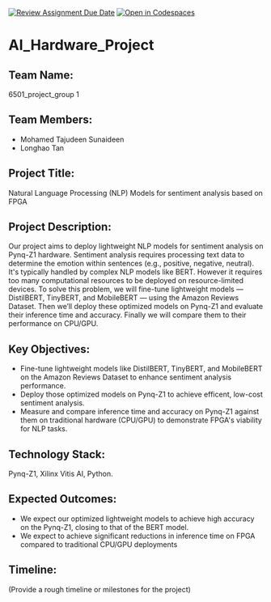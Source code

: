 [![Review Assignment Due Date](https://classroom.github.com/assets/deadline-readme-button-22041afd0340ce965d47ae6ef1cefeee28c7c493a6346c4f15d667ab976d596c.svg)](https://classroom.github.com/a/Buol6fpg)
[![Open in Codespaces](https://classroom.github.com/assets/launch-codespace-2972f46106e565e64193e422d61a12cf1da4916b45550586e14ef0a7c637dd04.svg)](https://classroom.github.com/open-in-codespaces?assignment_repo_id=16897609)
# AI_Hardware_Project

## Team Name: 
6501_project_group 1

## Team Members:
- Mohamed Tajudeen Sunaideen
- Longhao Tan

## Project Title:
Natural Language Processing (NLP) Models for sentiment analysis based on FPGA

## Project Description:
Our project aims to deploy lightweight NLP models for sentiment analysis on Pynq-Z1 hardware. Sentiment analysis requires processing text data to determine the emotion within sentences (e.g., positive, negative, neutral). It's typically handled by complex NLP models like BERT. However it requires too many computational resources to be deployed on resource-limited devices. To solve this problem, we will fine-tune lightweight models — DistilBERT, TinyBERT, and MobileBERT — using the Amazon Reviews Dataset. Then we’ll deploy these optimized models on Pynq-Z1 and evaluate their inference time and accuracy. Finally we will compare them to their performance on CPU/GPU.

## Key Objectives:
- Fine-tune lightweight models like DistilBERT, TinyBERT, and MobileBERT on the Amazon Reviews Dataset to enhance sentiment analysis performance.
- Deploy those optimized models on Pynq-Z1 to achieve efficent, low-cost sentiment analysis.
- Measure and compare inference time and accuracy on Pynq-Z1 against them on traditional hardware (CPU/GPU) to demonstrate FPGA's viability for NLP tasks.

## Technology Stack:
Pynq-Z1, Xilinx Vitis AI, Python.

## Expected Outcomes:
- We expect our optimized lightweight models to achieve high accuracy on the Pynq-Z1, closing to that of the BERT model.
- We expect to achieve significant reductions in inference time on FPGA compared to traditional CPU/GPU deployments

## Timeline:
(Provide a rough timeline or milestones for the project)
